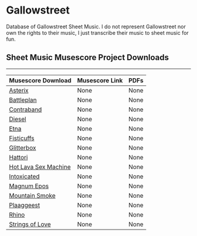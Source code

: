 # Gallowstreet
Database of Gallowstreet Sheet Music. I do not represent Gallowstreet nor own the rights to their music, I just transcribe their music to sheet music for fun.

## Sheet Music Musescore Project Downloads
---
Musescore Download | Musescore Link | PDFs
-------------------|----------------|------
[Asterix](https://github.com/trevortrusty/gallowstreet/raw/master/Asterix.mscz) | None | None
[Battleplan](https://github.com/trevortrusty/gallowstreet/raw/master/Battleplan.mscz) | None | None
[Contraband](https://github.com/trevortrusty/gallowstreet/raw/master/Contraband.mscz) | None | None
[Diesel](https://github.com/trevortrusty/gallowstreet/raw/master/Diesel.mscz) | None | None
[Etna](https://github.com/trevortrusty/gallowstreet/raw/master/Etna.mscz) | None | None
[Fisticuffs](https://github.com/trevortrusty/gallowstreet/raw/master/Fisticuffs.mscz) | None | None
[Glitterbox](https://github.com/trevortrusty/gallowstreet/raw/master/Glitterboxl.mscz) | None | None
[Hattori](https://github.com/trevortrusty/gallowstreet/raw/master/Hattori.mscz) | None | None
[Hot Lava Sex Machine](https://github.com/trevortrusty/gallowstreet/raw/master/Hot_Lava_Sex_Machine.mscz) | None | None
[Intoxicated](https://github.com/trevortrusty/gallowstreet/raw/master/Intoxicated.mscz) | None | None
[Magnum Epos](https://github.com/trevortrusty/gallowstreet/raw/master/Magnum_Epos.mscz) | None | None
[Mountain Smoke](https://github.com/trevortrusty/gallowstreet/raw/master/Mountain_Smoke.mscz) | None | None
[Plaaggeest](https://github.com/trevortrusty/gallowstreet/raw/master/Plaaggeest.mscz) | None | None
[Rhino](https://github.com/trevortrusty/gallowstreet/raw/master/Rhino.mscz) | None | None
[Strings of Love](https://github.com/trevortrusty/gallowstreet/raw/master/Strings_of_Love.mscz) | None | None
